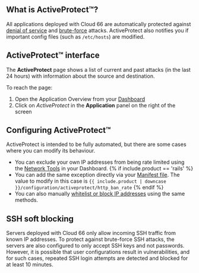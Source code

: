 ## What is ActiveProtect&trade;?

All applications deployed with Cloud 66 are automatically protected against [denial of service](http://en.wikipedia.org/wiki/Denial-of-service_attack) and [brute-force](http://en.wikipedia.org/wiki/Brute-force_attack) attacks. ActiveProtect also notifies you if important config files (such as `/etc/hosts`) are modified.

## ActiveProtect&trade; interface

The **ActiveProtect** page shows a list of current and past attacks (in the last 24 hours) with information about the source and destination.

To reach the page:

1. Open the Application Overview from your [Dashboard](https://app.cloud66.com/dashboard)
2. Click on *ActiveProtect* in the **Application** panel on the right of the screen

## Configuring ActiveProtect&trade;

ActiveProtect is intended to be fully automated, but there are some cases where you can modify its behaviour.

* You can exclude your own IP addresses from being rate limited using the [Network Tools](https://help.cloud66.com/{{page.collection}}/tutorials/ip-filtering.html#rate-limiting-exceptions) in your Dashboard. {% if include.product == 'rails' %}
* You can add the same exception directly via your [Manifest file](/rails/how-to-guides/deployment/building-a-manifest-file.html#rails). The value to modify in this case is `{{ include.product | downcase }}/configuration/activeprotect/http_ban_rate` {% endif %}
* You can also manually [whitelist or block IP addresses](/{{page.collection}}/tutorials/ip-filtering.html#allowing-traffic-whitelisting) using the same methods. 


## SSH soft blocking

Servers deployed with Cloud 66 only allow incoming SSH traffic from known IP addresses. To protect against brute-force SSH attacks, the servers are also configured to only accept SSH keys and not passwords. However, it is possible that user configurations result in vulnerabilities, and for such cases, repeated SSH login attempts are detected and blocked for at least 10 minutes.